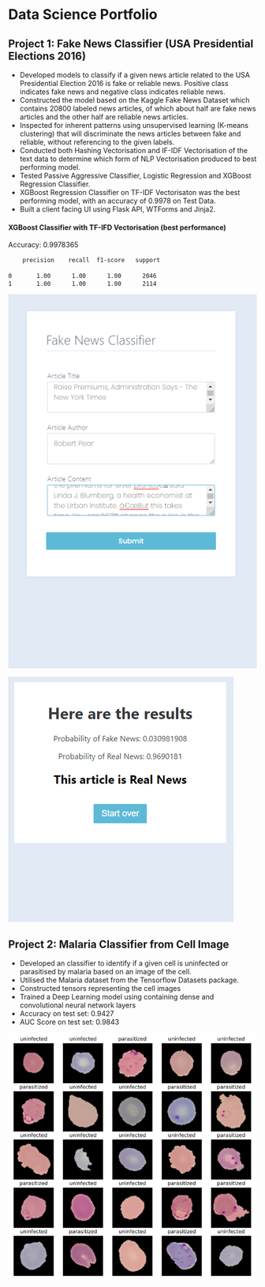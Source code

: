 # Data Science Portfolio
 
## Project 1: Fake News Classifier (USA Presidential Elections 2016)

- Developed models to classify if a given news article related to the USA Presidential Election 2016 is fake or reliable news. Positive class indicates fake news and negative class indicates reliable news.
- Constructed the model based on the Kaggle Fake News Dataset which contains 20800 labeled news articles, of which about half are fake news articles and the other half are reliable news articles.
- Inspected for inherent patterns using unsupervised learning (K-means clustering) that will discriminate the news articles between fake and reliable, without referencing to the given labels.
- Conducted both Hashing Vectorisation and IF-IDF Vectorisation of the text data to determine which form of NLP Vectorisation produced to best performing model.
- Tested Passive Aggressive Classifier, Logistic Regression and XGBoost Regression Classifier. 
- XGBoost Regression Classifier on TF-IDF Vectorisaton was the best performing model, with an accuracy of 0.9978 on Test Data.
 - Built a client facing UI using Flask API, WTForms and Jinja2. 

#### XGBoost Classifier with TF-IFD Vectorisation (best performance)

Accuracy: 0.9978365

        precision    recall  f1-score   support

    0       1.00      1.00      1.00      2046
    1       1.00      1.00      1.00      2114


![Predictor Interface](assets/fake-news-form1.png "Predictor Interface")


![Predictor Interface](assets/fake-news-form2.png "Predictor Interface")


## Project 2: Malaria Classifier from Cell Image

- Developed an classifier to identify if a given cell is uninfected or parasitised by malaria based on an image of the cell.
- Utilised the Malaria dataset from the Tensorflow Datasets package.
- Constructed tensors representing the cell images
- Trained a Deep Learning model using containing dense and convolutional neural network layers
- Accuracy on test set: 0.9427
- AUC Score on test set: 0.9843


![Example](assets/malaria-examples.png "Example")
